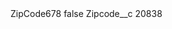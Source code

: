 <?xml version="1.0" encoding="UTF-8"?>
<CustomMetadata xmlns="http://soap.sforce.com/2006/04/metadata" xmlns:xsi="http://www.w3.org/2001/XMLSchema-instance" xmlns:xsd="http://www.w3.org/2001/XMLSchema">
    <label>ZipCode678</label>
    <protected>false</protected>
    <values>
        <field>Zipcode__c</field>
        <value xsi:type="xsd:string">20838</value>
    </values>
</CustomMetadata>
